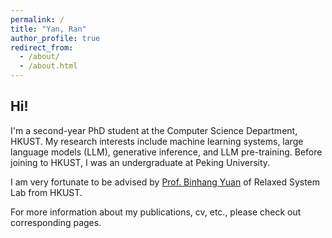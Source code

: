 ```yaml
---
permalink: /
title: "Yan, Ran"
author_profile: true
redirect_from: 
  - /about/
  - /about.html
---
```


## Hi!

I'm a second-year PhD student at the Computer Science Department, HKUST. My research interests include machine learning systems, large language models (LLM), generative inference, and LLM pre-training. Before joining to HKUST, I was an undergraduate at Peking University.

I am very fortunate to be advised by [Prof. Binhang Yuan](https://binhangyuan.github.io/site/) of Relaxed System Lab from HKUST.

For more information about my publications, cv, etc., please check out corresponding pages.

